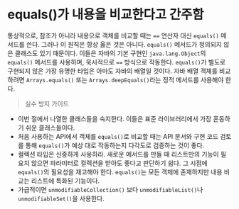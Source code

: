 # equals()가 내용을 비교한다고 간주함
통상적으로, 참조가 아니라 내용으로 객체를 비교할 때는 `==` 연산자 대신 `equals()` 메서드를 쓴다.
그러나 이 원칙은 항상 옳은 것은 아니다. `equals()` 메서드가 정의되지 않은 클래스도 있기 때문이다.
이들은 자바의 기본 구현인 `java.lang.Object`의 `equals()` 메서드를 사용하며, 묵시적으로 `==` 방식으로 작동한다.
`equals()`가 별도로 구현되지 않은 가장 유명한 타입은 아마도 자바의 배열일 것이다.
자바 배열 객체를 비교하려면 `Arrays.equals()` 또는 `Arrays.deepEquals()`라는 정적 메서드를 사용해야 한다.

> 실수 방지 가이드
* 이번 절에서 나열한 클래스들을 숙지한다. 이들은 표준 라이브러리에서 가장 혼동하기 쉬운 클래스들이다.
* 처음 사용하는 API에서 객체를 `equals()`로 비교할 때는 API 문서와 구현 코드 검토를 통해 `equals()`가 예상 대로 작동하는지 다각도로 검증하는 것이 좋다.
* 컬렉션 타입은 신중하게 사용하라. 새로운 메서드를 만들 때 리스트만의 기능이 필요치 않으면 파라미터로 컬렉션을 받아도 좋다고 판단하기 쉽다. 그 시점에 `equals()`의 필요성을 재고해야 한다.
`equals()`는 모든 객체에 존재하지만 내용 비교는 리스트에 특화된 기능이다.
* 가급적이면 `unmodifiableCollection()` 보다 `unmodifiableList()`나 `unmodifiableSet()`을 사용한다.